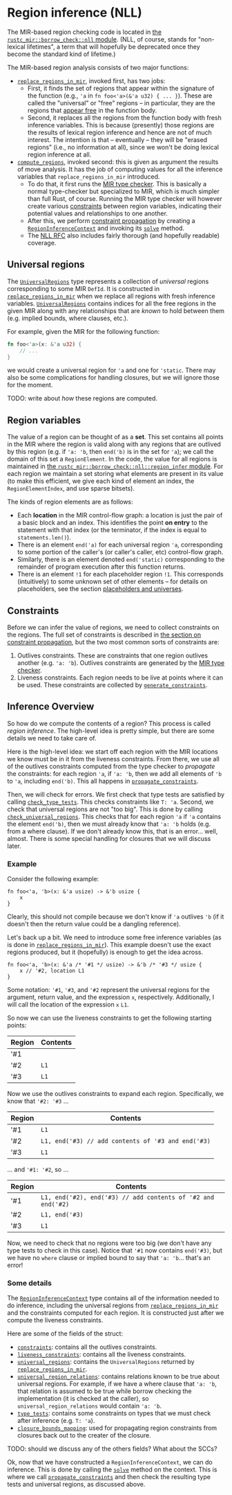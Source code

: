 # Region inference (NLL)

The MIR-based region checking code is located in
[the `rustc_mir::borrow_check::nll` module][nll]. (NLL, of course,
stands for "non-lexical lifetimes", a term that will hopefully be
deprecated once they become the standard kind of lifetime.)

[nll]: https://doc.rust-lang.org/nightly/nightly-rustc/rustc_mir/borrow_check/nll/index.html

The MIR-based region analysis consists of two major functions:

- [`replace_regions_in_mir`], invoked first, has two jobs:
  - First, it finds the set of regions that appear within the
    signature of the function (e.g., `'a` in `fn foo<'a>(&'a u32) {
    ... }`). These are called the "universal" or "free" regions – in
    particular, they are the regions that [appear free][fvb] in the
    function body.
  - Second, it replaces all the regions from the function body with
    fresh inference variables. This is because (presently) those
    regions are the results of lexical region inference and hence are
    not of much interest. The intention is that – eventually – they
    will be "erased regions" (i.e., no information at all), since we
    won't be doing lexical region inference at all.
- [`compute_regions`], invoked second: this is given as argument the
  results of move analysis. It has the job of computing values for all
  the inference variables that `replace_regions_in_mir` introduced.
  - To do that, it first runs the [MIR type checker]. This is
    basically a normal type-checker but specialized to MIR, which is
    much simpler than full Rust, of course. Running the MIR type
    checker will however create various [constraints][cp] between region
    variables, indicating their potential values and relationships to
    one another.
  - After this, we perform [constraint propagation][cp] by creating a
    [`RegionInferenceContext`] and invoking its [`solve`]
    method.
  - The [NLL RFC] also includes fairly thorough (and hopefully readable)
    coverage.

[cp]: ./region_inference/constraint_propagation.html
[fvb]: ../appendix/background.html#free-vs-bound
[`replace_regions_in_mir`]: https://doc.rust-lang.org/nightly/nightly-rustc/rustc_mir/borrow_check/nll/fn.replace_regions_in_mir.html
[`compute_regions`]: https://doc.rust-lang.org/nightly/nightly-rustc/rustc_mir/borrow_check/nll/fn.compute_regions.html
[`RegionInferenceContext`]: https://doc.rust-lang.org/nightly/nightly-rustc/rustc_mir/borrow_check/nll/region_infer/struct.RegionInferenceContext.html
[`solve`]: https://doc.rust-lang.org/nightly/nightly-rustc/rustc_mir/borrow_check/nll/region_infer/struct.RegionInferenceContext.html#method.solve
[NLL RFC]: http://rust-lang.github.io/rfcs/2094-nll.html
[MIR type checker]: ./type_check.md

## Universal regions

The [`UniversalRegions`] type represents a collection of _universal_ regions
corresponding to some MIR `DefId`. It is constructed in
[`replace_regions_in_mir`] when we replace all regions with fresh inference
variables. [`UniversalRegions`] contains indices for all the free regions in
the given MIR along with any relationships that are _known_ to hold between
them (e.g. implied bounds, where clauses, etc.).

For example, given the MIR for the following function:

```rust
fn foo<'a>(x: &'a u32) {
    // ...
}
```

we would create a universal region for `'a` and one for `'static`. There may
also be some complications for handling closures, but we will ignore those for
the moment.

TODO: write about _how_ these regions are computed.

[`UniversalRegions`]: https://doc.rust-lang.org/nightly/nightly-rustc/rustc_mir/borrow_check/nll/universal_regions/struct.UniversalRegions.html

<a name="region-variables"></a>

## Region variables

The value of a region can be thought of as a **set**. This set contains all
points in the MIR where the region is valid along with any regions that are
outlived by this region (e.g. if `'a: 'b`, then `end('b)` is in the set for
`'a`); we call the domain of this set a `RegionElement`. In the code, the value
for all regions is maintained in [the
`rustc_mir::borrow_check::nll::region_infer` module][ri]. For each region we
maintain a set storing what elements are present in its value (to make this
efficient, we give each kind of element an index, the `RegionElementIndex`, and
use sparse bitsets).

[ri]: https://github.com/rust-lang/rust/tree/master/src/librustc_mir/borrow_check/nll/region_infer/

The kinds of region elements are as follows:

- Each **location** in the MIR control-flow graph: a location is just
  the pair of a basic block and an index. This identifies the point
  **on entry** to the statement with that index (or the terminator, if
  the index is equal to `statements.len()`).
- There is an element `end('a)` for each universal region `'a`,
  corresponding to some portion of the caller's (or caller's caller,
  etc) control-flow graph.
- Similarly, there is an element denoted `end('static)` corresponding
  to the remainder of program execution after this function returns.
- There is an element `!1` for each placeholder region `!1`. This
  corresponds (intuitively) to some unknown set of other elements –
  for details on placeholders, see the section
  [placeholders and universes](#placeholder).

## Constraints

Before we can infer the value of regions, we need to collect
constraints on the regions. The full set of constraints is described
in [the section on constraint propagation][cp], but the two most
common sorts of constraints are:

1. Outlives constraints. These are constraints that one region outlives another
   (e.g. `'a: 'b`). Outlives constraints are generated by the [MIR type
   checker].
2. Liveness constraints. Each region needs to be live at points where it can be
   used. These constraints are collected by [`generate_constraints`].

[`generate_constraints`]: https://doc.rust-lang.org/nightly/nightly-rustc/rustc_mir/borrow_check/nll/constraint_generation/fn.generate_constraints.html

## Inference Overview

So how do we compute the contents of a region? This process is called _region
inference_. The high-level idea is pretty simple, but there are some details we
need to take care of.

Here is the high-level idea: we start off each region with the MIR locations we
know must be in it from the liveness constraints. From there, we use all of the
outlives constraints computed from the type checker to _propagate_ the
constraints: for each region `'a`, if `'a: 'b`, then we add all elements of
`'b` to `'a`, including `end('b)`. This all happens in
[`propagate_constraints`].

Then, we will check for errors. We first check that type tests are satisfied by
calling [`check_type_tests`]. This checks constraints like `T: 'a`. Second, we
check that universal regions are not "too big". This is done by calling
[`check_universal_regions`]. This checks that for each region `'a` if `'a`
contains the element `end('b)`, then we must already know that `'a: 'b` holds
(e.g. from a where clause). If we don't already know this, that is an error...
well, almost. There is some special handling for closures that we will discuss
later.

### Example

Consider the following example:

```rust,ignore
fn foo<'a, 'b>(x: &'a usize) -> &'b usize {
    x
}
```

Clearly, this should not compile because we don't know if `'a` outlives `'b`
(if it doesn't then the return value could be a dangling reference).

Let's back up a bit. We need to introduce some free inference variables (as is
done in [`replace_regions_in_mir`]). This example doesn't use the exact regions
produced, but it (hopefully) is enough to get the idea across.

```rust,ignore
fn foo<'a, 'b>(x: &'a /* '#1 */ usize) -> &'b /* '#3 */ usize {
    x // '#2, location L1
}
```

Some notation: `'#1`, `'#3`, and `'#2` represent the universal regions for the
argument, return value, and the expression `x`, respectively. Additionally, I
will call the location of the expression `x` `L1`.

So now we can use the liveness constraints to get the following starting points:

Region  | Contents
--------|----------
'#1     |
'#2     | `L1`
'#3     | `L1`

Now we use the outlives constraints to expand each region. Specifically, we
know that `'#2: '#3` ...

Region  | Contents
--------|----------
'#1     | `L1`
'#2     | `L1, end('#3) // add contents of '#3 and end('#3)`
'#3     | `L1`

... and `'#1: '#2`, so ...

Region  | Contents
--------|----------
'#1     | `L1, end('#2), end('#3) // add contents of '#2 and end('#2)`
'#2     | `L1, end('#3)`
'#3     | `L1`

Now, we need to check that no regions were too big (we don't have any type
tests to check in this case). Notice that `'#1` now contains `end('#3)`, but
we have no `where` clause or implied bound to say that `'a: 'b`... that's an
error!

### Some details

The [`RegionInferenceContext`] type contains all of the information needed to
do inference, including the universal regions from [`replace_regions_in_mir`] and
the constraints computed for each region. It is constructed just after we
compute the liveness constraints.

Here are some of the fields of the struct:

- [`constraints`]: contains all the outlives constraints.
- [`liveness_constraints`]: contains all the liveness constraints.
- [`universal_regions`]: contains the `UniversalRegions` returned by
  [`replace_regions_in_mir`].
- [`universal_region_relations`]: contains relations known to be true about
  universal regions. For example, if we have a where clause that `'a: 'b`, that
  relation is assumed to be true while borrow checking the implementation (it
  is checked at the caller), so `universal_region_relations` would contain `'a:
  'b`.
- [`type_tests`]: contains some constraints on types that we must check after
  inference (e.g. `T: 'a`).
- [`closure_bounds_mapping`]: used for propagating region constraints from
  closures back out to the creater of the closure.

[`constraints`]: https://doc.rust-lang.org/nightly/nightly-rustc/rustc_mir/borrow_check/nll/region_infer/struct.RegionInferenceContext.html#structfield.constraints
[`liveness_constraints`]: https://doc.rust-lang.org/nightly/nightly-rustc/rustc_mir/borrow_check/nll/region_infer/struct.RegionInferenceContext.html#structfield.liveness_constraints
[`universal_regions`]: https://doc.rust-lang.org/nightly/nightly-rustc/rustc_mir/borrow_check/nll/region_infer/struct.RegionInferenceContext.html#structfield.universal_regions
[`universal_region_relations`]: https://doc.rust-lang.org/nightly/nightly-rustc/rustc_mir/borrow_check/nll/region_infer/struct.RegionInferenceContext.html#structfield.universal_region_relations
[`type_tests`]: https://doc.rust-lang.org/nightly/nightly-rustc/rustc_mir/borrow_check/nll/region_infer/struct.RegionInferenceContext.html#structfield.type_tests
[`closure_bounds_mapping`]: https://doc.rust-lang.org/nightly/nightly-rustc/rustc_mir/borrow_check/nll/region_infer/struct.RegionInferenceContext.html#structfield.closure_bounds_mapping

TODO: should we discuss any of the others fields? What about the SCCs?

Ok, now that we have constructed a `RegionInferenceContext`, we can do
inference. This is done by calling the [`solve`] method on the context. This
is where we call [`propagate_constraints`] and then check the resulting type
tests and universal regions, as discussed above.

[`propagate_constraints`]: https://doc.rust-lang.org/nightly/nightly-rustc/rustc_mir/borrow_check/nll/region_infer/struct.RegionInferenceContext.html#method.propagate_constraints
[`check_type_tests`]: https://doc.rust-lang.org/nightly/nightly-rustc/rustc_mir/borrow_check/nll/region_infer/struct.RegionInferenceContext.html#method.check_type_tests
[`check_universal_regions`]: https://doc.rust-lang.org/nightly/nightly-rustc/rustc_mir/borrow_check/nll/region_infer/struct.RegionInferenceContext.html#method.check_universal_regions

